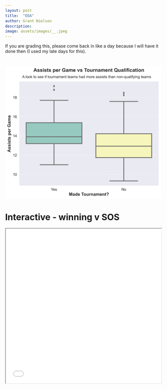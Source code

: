 ```yaml
---
layout: post
title:  "EDA"
author: Grant Nielson
description:  
image: assets/images/__.jpeg
---
```




If you are grading this, please come back in like a day because I will have it done then (I used my late days for this).

# 
![Figure](https://github.com/grantnielson/my386blog/raw/main/assets/images/Assistboxplot.png)





# Interactive - winning v SOS

<iframe
  src="{{site.url}}/{{site.baseurl}}/assets/images/winningvSOS_interactive.html"
  style="width:100%; height:500px;"
></iframe>